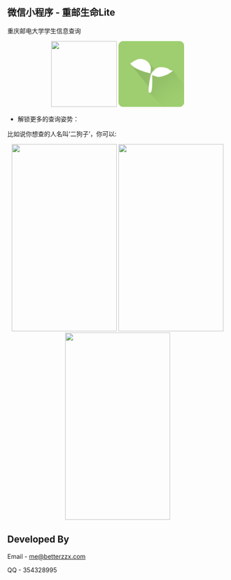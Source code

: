 ## 微信小程序 - 重邮生命Lite
重庆邮电大学学生信息查询

<div  align="center">    
  <img width="150" height="150" src="http://pic.betterzzx.com/cquptLives.jpg"/>
  <img width="150" height="150" src="https://github.com/zx-Zhu/CysmLite/blob/master/screenshot/ic_logo.png"/>
</div>

* 解锁更多的查询姿势：

比如说你想查的人名叫‘二狗子’，你可以:

<div  align="center"> 
  <img width="240" height="427" src="https://raw.githubusercontent.com/zx-Zhu/CysmLite/master/screenshot/Screenshot_20180501-     123127.png"/>
  <img width="240" height="427" src="https://raw.githubusercontent.com/zx-Zhu/CysmLite/master/screenshot/Screenshot_20180501-     123154.png"/>
  <img width="240" height="427" src="https://raw.githubusercontent.com/zx-Zhu/CysmLite/master/screenshot/Screenshot_20180501-     123331.png"/>
</div>
  
## Developed By

Email - me@betterzzx.com

QQ - 354328995
